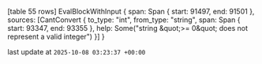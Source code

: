 [table 55 rows]
EvalBlockWithInput { span: Span { start: 91497, end: 91501 }, sources: [CantConvert { to_type: &quot;int&quot;, from_type: &quot;string&quot;, span: Span { start: 93347, end: 93355 }, help: Some(&quot;string \&quot;&gt;= 0\&quot; does not represent a valid integer&quot;) }] }

last update at `2025-10-08 03:23:37 +00:00`
